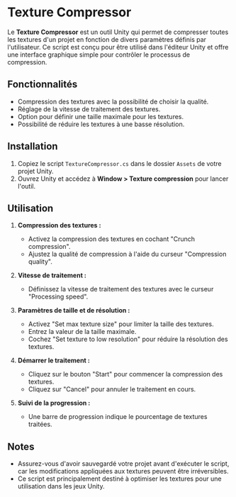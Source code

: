 # Texture Compressor

Le **Texture Compressor** est un outil Unity qui permet de compresser toutes les textures d'un projet en fonction de divers paramètres définis par l'utilisateur. Ce script est conçu pour être utilisé dans l'éditeur Unity et offre une interface graphique simple pour contrôler le processus de compression.

## Fonctionnalités

- Compression des textures avec la possibilité de choisir la qualité.
- Réglage de la vitesse de traitement des textures.
- Option pour définir une taille maximale pour les textures.
- Possibilité de réduire les textures à une basse résolution.

## Installation

1. Copiez le script `TextureCompressor.cs` dans le dossier `Assets` de votre projet Unity.
2. Ouvrez Unity et accédez à **Window > Texture compression** pour lancer l'outil.

## Utilisation

1. **Compression des textures :** 
   - Activez la compression des textures en cochant "Crunch compression".
   - Ajustez la qualité de compression à l'aide du curseur "Compression quality".

2. **Vitesse de traitement :** 
   - Définissez la vitesse de traitement des textures avec le curseur "Processing speed".

3. **Paramètres de taille et de résolution :**
   - Activez "Set max texture size" pour limiter la taille des textures.
   - Entrez la valeur de la taille maximale.
   - Cochez "Set texture to low resolution" pour réduire la résolution des textures.

4. **Démarrer le traitement :**
   - Cliquez sur le bouton "Start" pour commencer la compression des textures.
   - Cliquez sur "Cancel" pour annuler le traitement en cours.

5. **Suivi de la progression :** 
   - Une barre de progression indique le pourcentage de textures traitées.

## Notes

- Assurez-vous d'avoir sauvegardé votre projet avant d'exécuter le script, car les modifications appliquées aux textures peuvent être irréversibles.
- Ce script est principalement destiné à optimiser les textures pour une utilisation dans les jeux Unity.
